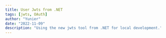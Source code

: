 ```yaml
---
title: User Jwts from .NET
tags: [jwts, OAuth]
author: "Yunier"
date: "2022-11-09"
description: "Using the new jwts tool from .NET for local development."
---
```

